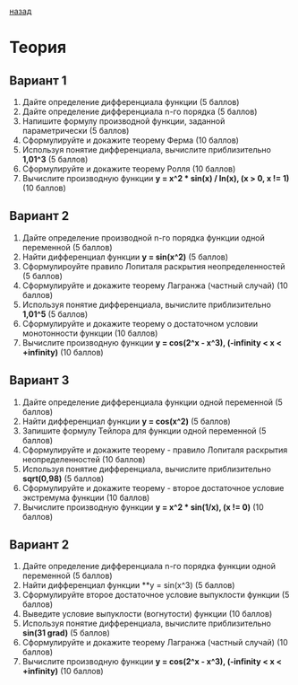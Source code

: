 [назад](../../../../isit/isit-1-2.md#Теория-функции-комплексного-переменного)

# Теория

## Вариант 1

1. Дайте определение дифференциала функции (5 баллов)
2. Дайте определение дифференциала n-го порядка (5 баллов)
3. Напишите формулу производной функции, заданной параметрически (5 баллов)
4. Сформулируйте и докажите теорему Ферма (10 баллов)
5. Используя понятие дифференциала, вычислите приблизительно **1,01^3** (5 баллов)
6. Сформулируйте и докажите теорему Ролля (10 баллов)
7. Вычислите производную функции **y = x^2 * sin(x) / ln(x), (x > 0, x != 1)** (10 баллов)


## Вариант 2

1. Дайте определение производной n-го порядка функции одной переменной (5 баллов)
2. Найти дифференциал функции **y = sin(x^2)** (5 баллов)
3. Сформулироуйте правило Лопиталя раскрытия неопределенностей (5 баллов)
4. Сформулируйте и докажите теорему Лагранжа (частный случай) (10 баллов)
5. Используя понятие дифференциала, вычислите приблизительно **1,01^5** (5 баллов)
6. Сформулируйте и докажите теорему о достаточном условии монотонности функции (10 баллов)
7. Вычислите производную функции **y = cos(2^x - x^3), (-infinity < x < +infinity)** (10 баллов)


## Вариант 3

1. Дайте определение дифференциала функции одной переменной (5 баллов)
2. Найти дифференциал функции **y = cos(x^2)** (5 баллов)
3. Запишите формулу Тейлора для функции одной переменной (5 баллов)
4. Сформулируйте и докажите теорему - правило Лопиталя раскрытия неопределенностей (10 баллов)
5. Используя понятие дифференциала, вычислите приблизительно **sqrt(0,98)** (5 баллов)
6. Сформулируйте и докажите теорему - второе достаточное условие экстремума функции (10 баллов)
7. Вычислите производную функции **y = x^2 * sin(1/x), (x != 0)** (10 баллов)


## Вариант 2

1. Дайте определение дифференциала n-го порядка функции одной переменной (5 баллов)
2. Найти дифференциал функции **y = sin(x^3) (5 баллов)
3. Сформулируйте второе достаточное условие выпуклости функции (5 баллов)
4. Выведите условие выпуклости (вогнутости) функции (10 баллов)
5. Используя понятие дифференциала, вычислите приблизительно **sin(31 grad)** (5 баллов)
6. Сформулируйте и докажите теорему Лагранжа (частный случай) (10 баллов)
7. Вычислите производную функции **y = cos(2^x - x^3), (-infinity < x < +infinity)** (10 баллов)